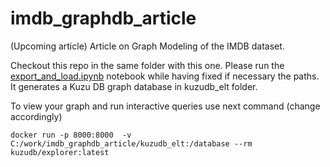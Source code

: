 # imdb_graphdb_article
(Upcoming article) Article on Graph Modeling of the IMDB dataset.

Checkout this repo in the same folder with this one.
Please run the [export_and_load.ipynb](export_and_load.ipynb) notebook while having fixed if necessary the paths. It generates a Kuzu DB graph database in kuzudb_elt folder.

To view your graph and run interactive queries use next command (change accordingly)

```
docker run -p 8000:8000  -v C:/work/imdb_graphdb_article/kuzudb_elt:/database --rm kuzudb/explorer:latest
```
